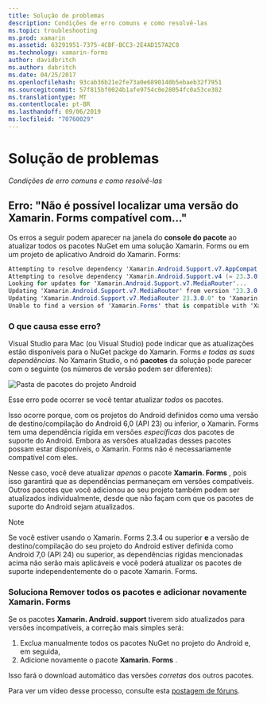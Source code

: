 ```yaml
---
title: Solução de problemas
description: Condições de erro comuns e como resolvê-las
ms.topic: troubleshooting
ms.prod: xamarin
ms.assetid: 63291951-7375-4CBF-BCC3-2E4AD157A2C8
ms.technology: xamarin-forms
author: davidbritch
ms.author: dabritch
ms.date: 04/25/2017
ms.openlocfilehash: 93cab36b21e2fe73a0e6890140b5ebaeb32f7951
ms.sourcegitcommit: 57f815bf0024b1afe9754c0e28054fc0a53ce302
ms.translationtype: MT
ms.contentlocale: pt-BR
ms.lasthandoff: 09/06/2019
ms.locfileid: "70760029"
---
```

# <a name="troubleshooting"></a>Solução de problemas

_Condições de erro comuns e como resolvê-las_

## <a name="error-unable-to-find-a-version-of-xamarinforms-compatible-with"></a>Erro: "Não é possível localizar uma versão do Xamarin. Forms compatível com..."

Os erros a seguir podem aparecer na janela do **console do pacote** ao atualizar todos os pacotes NuGet em uma solução Xamarin. Forms ou em um projeto de aplicativo Android do Xamarin. Forms:

```csharp
Attempting to resolve dependency 'Xamarin.Android.Support.v7.AppCompat (= 23.3.0.0)'.
Attempting to resolve dependency 'Xamarin.Android.Support.v4 (= 23.3.0.0)'.
Looking for updates for 'Xamarin.Android.Support.v7.MediaRouter'...
Updating 'Xamarin.Android.Support.v7.MediaRouter' from version '23.3.0.0' to '23.3.1.0' in project 'Todo.Droid'.
Updating 'Xamarin.Android.Support.v7.MediaRouter 23.3.0.0' to 'Xamarin.Android.Support.v7.MediaRouter 23.3.1.0' failed.
Unable to find a version of 'Xamarin.Forms' that is compatible with 'Xamarin.Android.Support.v7.MediaRouter 23.3.0.0'.
```

### <a name="what-causes-this-error"></a>O que causa esse erro?

Visual Studio para Mac (ou Visual Studio) pode indicar que as atualizações estão disponíveis para o NuGet packge do Xamarin. Forms *e todas as suas dependências*. No Xamarin Studio, o nó **pacotes** da solução pode parecer com o seguinte (os números de versão podem ser diferentes):

![](images/updates-available.png "Pasta de pacotes do projeto Android")

Esse erro pode ocorrer se você tentar atualizar _todos_ os pacotes.

Isso ocorre porque, com os projetos do Android definidos como uma versão de destino/compilação do Android 6,0 (API 23) ou inferior, o Xamarin. Forms tem uma dependência rígida em versões *específicas* dos pacotes de suporte do Android. Embora as versões atualizadas desses pacotes possam estar disponíveis, o Xamarin. Forms não é necessariamente compatível com eles.

Nesse caso, você deve atualizar _apenas_ o pacote **Xamarin. Forms** , pois isso garantirá que as dependências permaneçam em versões compatíveis. Outros pacotes que você adicionou ao seu projeto também podem ser atualizados individualmente, desde que não façam com que os pacotes de suporte do Android sejam atualizados.

> [!NOTE]
> Se você estiver usando o Xamarin. Forms 2.3.4 ou superior **e** a versão de destino/compilação do seu projeto do Android estiver definida como Android 7,0 (API 24) ou superior, as dependências rígidas mencionadas acima não serão mais aplicáveis e você poderá atualizar os pacotes de suporte independentemente do o pacote Xamarin. Forms.

### <a name="fix-remove-all-packages-and-re-add-xamarinforms"></a>Soluciona Remover todos os pacotes e adicionar novamente Xamarin. Forms

Se os pacotes **Xamarin. Android. support** tiverem sido atualizados para versões incompatíveis, a correção mais simples será:

1. Exclua manualmente todos os pacotes NuGet no projeto do Android e, em seguida,
2. Adicione novamente o pacote **Xamarin. Forms** .

Isso fará o download automático das versões *corretas* dos outros pacotes.

Para ver um vídeo desse processo, consulte esta [postagem de fóruns](https://forums.xamarin.com/discussion/comment/170012/#Comment_170012).
